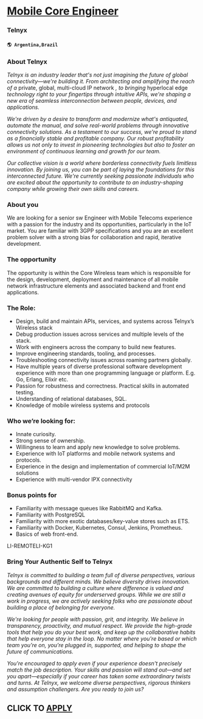 # [Mobile Core Engineer](https://www.remotewlb.com/apply/mobile-core-engineer)  
### Telnyx  
#### `🌎 Argentina,Brazil`  

### About Telnyx

_Telnyx is an industry leader that's not just imagining the future of global connectivity—we're building it. From architecting and amplifying the reach of a_ private, global, multi-cloud IP network _, to bringing_ hyperlocal edge _technology right to your fingertips through intuitive APIs, we're shaping a new era of seamless interconnection between people, devices, and applications._

 _We're driven by a desire to transform and modernize what's antiquated, automate the manual, and solve real-world problems through innovative connectivity solutions. As a testament to our success, we're proud to stand as a financially stable and profitable company. Our robust profitability allows us not only to invest in pioneering technologies but also to foster an environment of continuous learning and growth for our team._

 _Our collective vision is a world where borderless connectivity fuels limitless innovation. By joining us, you can be part of laying the foundations for this interconnected future. We're currently seeking passionate individuals who are excited about the opportunity to contribute to an industry-shaping company while growing their own skills and careers._

### About you

We are looking for a senior sw Engineer with Mobile Telecoms experience with a passion for the industry and its opportunities, particularly in the IoT market. You are familiar with 3GPP specifications and you are an excellent problem solver with a strong bias for collaboration and rapid, iterative development.

### The opportunity

The opportunity is within the Core Wireless team which is responsible for the design, development, deployment and maintenance of all mobile network infrastructure elements and associated backend and front end applications.

### The Role:

  * Design, build and maintain APIs, services, and systems across Telnyx’s Wireless stack
  * Debug production issues across services and multiple levels of the stack.
  * Work with engineers across the company to build new features.
  * Improve engineering standards, tooling, and processes.
  * Troubleshooting connectivity issues across roaming partners globally.
  * Have multiple years of diverse professional software development experience with more than one programming language or platform. E.g. Go, Erlang, Elixir etc.
  * Passion for robustness and correctness. Practical skills in automated testing.
  * Understanding of relational databases, SQL.
  * Knowledge of mobile wireless systems and protocols

### Who we’re looking for:

  * Innate curiosity.
  * Strong sense of ownership.
  * Willingness to learn and apply new knowledge to solve problems.
  * Experience with IoT platforms and mobile network systems and protocols.
  * Experience in the design and implementation of commercial IoT/M2M solutions
  * Experience with multi-vendor IPX connectivity

### Bonus points for

  * Familiarity with message queues like RabbitMQ and Kafka.
  * Familiarity with PostgreSQL
  * Familiarity with more exotic databases/key-value stores such as ETS.
  * Familiarity with Docker, Kubernetes, Consul, Jenkins, Prometheus.
  * Basics of web front-end.

  
  
LI-REMOTELI-KG1

### Bring Your Authentic Self to Telnyx

_Telnyx is committed to building a team full of diverse perspectives, various backgrounds and different minds. We believe diversity drives innovation. We are committed to building a culture where difference is valued and creating avenues of equity for underserved groups. While we are still a work in progress, we are actively seeking folks who are passionate about building a place of belonging for everyone._

 _We're looking for people with passion, grit, and integrity. We believe in transparency, proactivity, and mutual respect. We provide the high-grade tools that help you do your best work, and keep up the collaborative habits that help everyone stay in the loop. No matter where you're based or which team you’re on, you’re plugged in, supported, and helping to shape the future of communications._

 _You're encouraged to apply even if your experience doesn't precisely match the job description. Your skills and passion will stand out—and set you apart—especially if your career has taken some extraordinary twists and turns. At Telnyx, we welcome diverse perspectives, rigorous thinkers and assumption challengers. Are you ready to join us?_

  
## CLICK TO [APPLY](https://www.remotewlb.com/apply/mobile-core-engineer)

